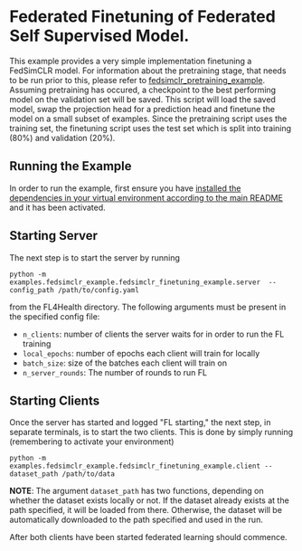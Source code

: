 # Federated Finetuning of Federated Self Supervised Model.
This example provides a very simple implementation finetuning a FedSimCLR model. For information about the pretraining stage,
that needs to be run prior to this, please refer to [fedsimclr_pretraining_example](/examples/fedsimclr_example/fedsimclr_pretraining_example).
Assuming pretraining has occured, a checkpoint to the best performing model on the validation set will be saved. This script will load the saved
model, swap the projection head for a prediction head and finetune the model on a small subset of examples. Since the pretraining script uses the
training set, the finetuning script uses the test set which is split into training (80%) and validation (20%).


## Running the Example
In order to run the example, first ensure you have [installed the dependencies in your virtual environment according to the main README](/README.md#development-requirements) and it has been activated.

## Starting Server

The next step is to start the server by running
```
python -m examples.fedsimclr_example.fedsimclr_finetuning_example.server  --config_path /path/to/config.yaml
```
from the FL4Health directory. The following arguments must be present in the specified config file:
* `n_clients`: number of clients the server waits for in order to run the FL training
* `local_epochs`: number of epochs each client will train for locally
* `batch_size`: size of the batches each client will train on
* `n_server_rounds`: The number of rounds to run FL

## Starting Clients

Once the server has started and logged "FL starting," the next step, in separate terminals, is to start the two
clients. This is done by simply running (remembering to activate your environment)
```
python -m examples.fedsimclr_example.fedsimclr_finetuning_example.client --dataset_path /path/to/data
```
**NOTE**: The argument `dataset_path` has two functions, depending on whether the dataset exists locally or not. If
the dataset already exists at the path specified, it will be loaded from there. Otherwise, the dataset will be
automatically downloaded to the path specified and used in the run.

After both clients have been started federated learning should commence.
